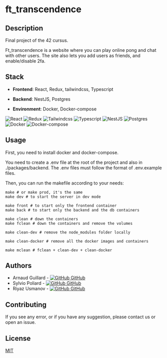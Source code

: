 # ft_transcendence

## Description

Final project of the 42 cursus.

Ft_transcendence is a website where you can play online pong and chat with other users.
The site also lets you add users as friends, and enable/disable 2fa.

## Stack

-   **Frontend**: React, Redux, tailwindcss, Typescript

-   **Backend**: NestJS, Postgres

-   **Environment**: Docker, Docker-compose

![React](https://img.shields.io/badge/react-%2320232a.svg?style=for-the-badge&logo=react&logoColor=%2361DAFB)
![Redux](https://img.shields.io/badge/redux-%2320232a.svg?style=for-the-badge&logo=redux&logoColor=%2361DAFB)
![Tailwindcss](https://img.shields.io/badge/tailwindcss-%2320232a.svg?style=for-the-badge&logo=tailwindcss&logoColor=%2361DAFB)
![Typescript](https://img.shields.io/badge/typescript-%2320232a.svg?style=for-the-badge&logo=typescript&logoColor=%2361DAFB)
![NestJS](https://img.shields.io/badge/nestjs-%2320232a.svg?style=for-the-badge&logo=nestjs&logoColor=%2361DAFB)
![Postgres](https://img.shields.io/badge/postgres-%2320232a.svg?style=for-the-badge&logo=postgres&logoColor=%2361DAFB)
![Docker](https://img.shields.io/badge/docker-%2320232a.svg?style=for-the-badge&logo=docker&logoColor=%2361DAFB)
![Docker-compose](https://img.shields.io/badge/docker--compose-%2320232a.svg?style=for-the-badge&logo=docker&logoColor=%2361DAFB)

## Usage

First, you need to install docker and docker-compose.

You need to create a .env file at the root of the project and also in ./packages/backend. The .env files must follow the format of .env.example files.

Then, you can run the makefile according to your needs:

```
make # or make prod, it's the same
make dev # to start the server in dev mode

make front # to start only the frontend container
make back # to start only the backend and the db containers

make clean # down the containers
make fclean # down the containers and remove the volumes

make clean-dev # remove the node_modules folder locally

make clean-docker # remove all the docker images and containers

make mclean # fclean + clean-dev + clean-docker
```

## Authors

-   Arnaud Guillard - [![GitHub](https://i.stack.imgur.com/tskMh.png) GitHub](https://github.com/arnaud35300)
-   Sylvio Poliard - [![GitHub](https://i.stack.imgur.com/tskMh.png) GitHub](https://github.com/Sylsee)
-   Riyaz Usmanov - [![GitHub](https://i.stack.imgur.com/tskMh.png) GitHub](https://github.com/riazus)

## Contributing

If you see any error, or if you have any suggestion, please contact us or open an issue.

## License

[MIT](https://choosealicense.com/licenses/mit/)
